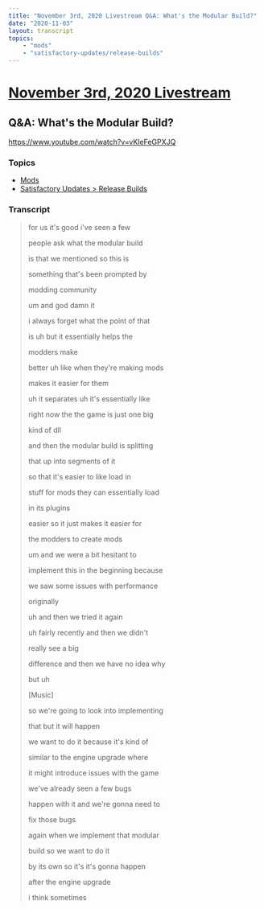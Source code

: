 ```yaml
---
title: "November 3rd, 2020 Livestream Q&A: What's the Modular Build?"
date: "2020-11-03"
layout: transcript
topics:
    - "mods"
    - "satisfactory-updates/release-builds"
---
```

# [November 3rd, 2020 Livestream](../2020-11-03.md)
## Q&A: What's the Modular Build?
https://www.youtube.com/watch?v=vKIeFeGPXJQ

### Topics
* [Mods](../topics/mods.md)
* [Satisfactory Updates > Release Builds](../topics/satisfactory-updates/release-builds.md)

### Transcript

> for us it's good i've seen a few
>
> people ask what the modular build
>
> is that we mentioned so this is
>
> something that's been prompted by
>
> modding community
>
> um and god damn it
>
> i always forget what the point of that
>
> is uh but it essentially helps the
>
> modders make
>
> better uh like when they're making mods
>
> makes it easier for them
>
> uh it separates uh it's essentially like
>
> right now the the game is just one big
>
> kind of dll
>
> and then the modular build is splitting
>
> that up into segments of it
>
> so that it's easier to like load in
>
> stuff for mods they can essentially load
>
> in its plugins
>
> easier so it just makes it easier for
>
> the modders to create mods
>
> um and we were a bit hesitant to
>
> implement this in the beginning because
>
> we saw some issues with performance
>
> originally
>
> uh and then we tried it again
>
> uh fairly recently and then we didn't
>
> really see a big
>
> difference and then we have no idea why
>
> but uh
>
> [Music]
>
> so we're going to look into implementing
>
> that but it will happen
>
> we want to do it because it's kind of
>
> similar to the engine upgrade where
>
> it might introduce issues with the game
>
> we've already seen a few bugs
>
> happen with it and we're gonna need to
>
> fix those bugs
>
> again when we implement that modular
>
> build so we want to do it
>
> by its own so it's it's gonna happen
>
> after the engine upgrade
>
> i think sometimes
>
